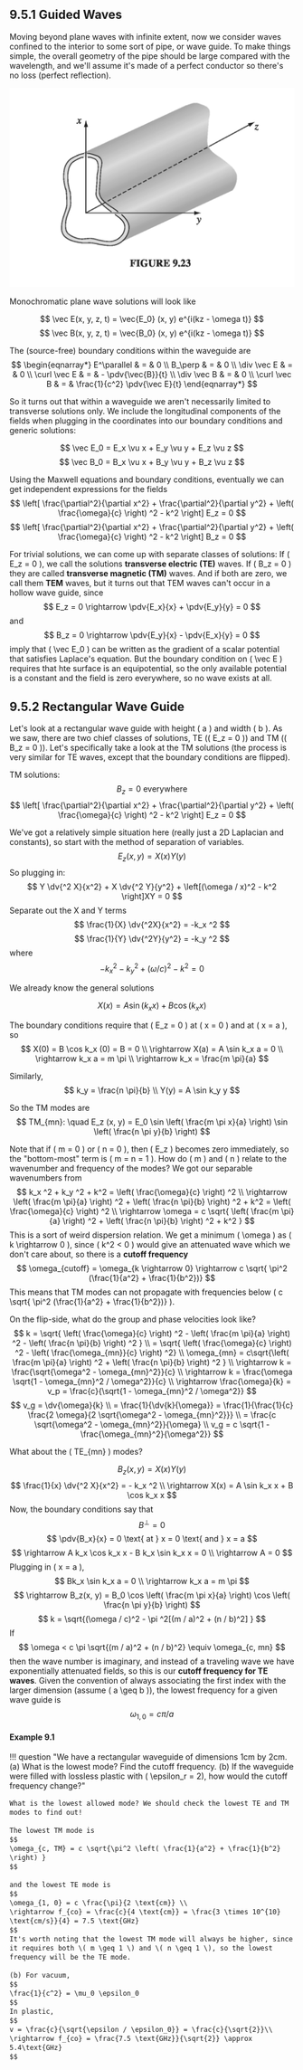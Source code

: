 ## 9.5.1 Guided Waves

Moving beyond plane waves with infinite extent, now we consider waves confined to the interior to some sort of pipe, or wave guide. To make things simple, the overall geometry of the pipe should be large compared with the wavelength, and we'll assume it's made of a perfect conductor so there's no loss (perfect reflection).

<p align="center"> <img alt="Figure 9.23" src="../img/9.23.png" /> </p>

Monochromatic plane wave solutions will look like

$$
\vec E(x, y, z, t) = \vec{E_0} (x, y) e^{i(kz - \omega t)}
$$
$$
\vec B(x, y, z, t) = \vec{B_0} (x, y) e^{i(kz - \omega t)}
$$

The (source-free) boundary conditions within the waveguide are
$$
\begin{eqnarray*}
E^\parallel & = & 0 \\
B_\perp & = & 0 \\
\div \vec E & = & 0 \\
\curl \vec E & = & - \pdv{\vec{B}}{t} \\
\div \vec B & = & 0 \\
\curl \vec B & = & \frac{1}{c^2} \pdv{\vec E}{t}
\end{eqnarray*}
$$

So it turns out that within a waveguide we aren't necessarily limited to transverse solutions only. We include the longitudinal components of the fields when plugging in the coordinates into our boundary conditions and generic solutions:

$$
\vec E_0 = E_x \vu x + E_y \vu y + E_z \vu z
$$
$$
\vec B_0 = B_x \vu x + B_y \vu y + B_z \vu z
$$

Using the Maxwell equations and boundary conditions, eventually we can get independent expressions for the fields 
$$
\left[ \frac{\partial^2}{\partial x^2} + \frac{\partial^2}{\partial y^2} + \left( \frac{\omega}{c} \right) ^2 - k^2 \right] E_z = 0
$$
$$
\left[ \frac{\partial^2}{\partial x^2} + \frac{\partial^2}{\partial y^2} + \left( \frac{\omega}{c} \right) ^2 - k^2 \right] B_z = 0
$$

For trivial solutions, we can come up with separate classes of solutions: If \( E_z = 0 \), we call the solutions __transverse electric (TE)__ waves. If \( B_z = 0 \) they are called __transverse magnetic (TM)__ waves. And if both are zero, we call them __TEM__ waves, but it turns out that TEM waves can't occur in a hollow wave guide, since
$$
E_z = 0 \rightarrow \pdv{E_x}{x} + \pdv{E_y}{y} = 0
$$
and
$$
B_z = 0 \rightarrow \pdv{E_y}{x} - \pdv{E_x}{y} = 0
$$
imply that \( \vec E_0 \) can be written as the gradient of a scalar potential that satisfies Laplace's equation. But the boundary condition on \( \vec E \) requires that hte surface is an equipotential, so the only available potential is a constant and the field is zero everywhere, so no wave exists at all.

## 9.5.2 Rectangular Wave Guide

Let's look at a rectangular wave guide with height \( a \) and width \( b \). As we saw, there are two chief classes of solutions, TE (\( E_z = 0 \)) and TM (\( B_z = 0 \)). Let's specifically take a look at the TM solutions (the process is very similar for TE waves, except that the boundary conditions are flipped).

TM solutions:
$$
B_z = 0 \text{ everywhere }
$$
$$
\left[ \frac{\partial^2}{\partial x^2} + \frac{\partial^2}{\partial y^2} + \left( \frac{\omega}{c} \right) ^2 - k^2 \right] E_z = 0
$$

We've got a relatively simple situation here (really just a 2D Laplacian and constants), so start with the method of separation of variables.
$$
E_z(x, y) = X(x) Y(y)
$$
So plugging in:
$$
Y \dv{^2 X}{x^2} + X \dv{^2 Y}{y^2} + \left[(\omega / x)^2 - k^2 \right]XY = 0
$$
Separate out the X and Y terms
$$
\frac{1}{X} \dv{^2X}{x^2} = -k_x ^2
$$
$$
\frac{1}{Y} \dv{^2Y}{y^2} = -k_y ^2
$$
where
$$
-k_x ^2 -k_y ^2 + (\omega / c)^2 - k^2 = 0
$$

We already know the general solutions

$$
X(x) = A \sin (k_x x) + B \cos (k_x x)
$$

The boundary conditions require that \( E_z = 0 \) at \( x = 0 \) and at \( x = a \), so
$$
X(0) = B \cos k_x (0) = B = 0 \\
\rightarrow X(a) = A \sin k_x a = 0 \\
\rightarrow k_x a = m \pi \\
\rightarrow k_x = \frac{m \pi}{a}
$$

Similarly,
$$
k_y = \frac{n \pi}{b} \\
Y(y) = A \sin k_y y
$$

So the TM modes are
$$
TM_{mn}: \quad  E_z (x, y) = E_0 \sin \left( \frac{m \pi x}{a} \right) \sin \left( \frac{n \pi y}{b} \right)
$$

Note that if \( m = 0 \) or \( n = 0 \), then \( E_z \) becomes zero immediately, so the "bottom-most" term is \( m = n = 1 \). How do \( m \) and \( n \) relate to the wavenumber and frequency of the modes? We got our separable wavenumbers from
$$
k_x ^2 + k_y ^2 + k^2 = \left( \frac{\omega}{c} \right) ^2 \\
\rightarrow \left( \frac{m \pi}{a} \right) ^2 + \left( \frac{n \pi}{b} \right) ^2 + k^2 = \left( \frac{\omega}{c} \right) ^2 \\
\rightarrow \omega = c \sqrt{ \left( \frac{m \pi}{a} \right) ^2 + \left( \frac{n \pi}{b} \right) ^2 + k^2 }
$$
This is a sort of weird dispersion relation. We get a minimum \( \omega \) as \( k \rightarrow 0 \), since \( k^2 < 0 \) would give an attenuated wave which we don't care about, so there is a __cutoff frequency__ 
$$
\omega_{cutoff} = \omega_{k \rightarrow 0} \rightarrow c \sqrt{ \pi^2 (\frac{1}{a^2} + \frac{1}{b^2})}
$$
This means that TM modes can not propagate with frequencies below \( c \sqrt{ \pi^2 (\frac{1}{a^2} + \frac{1}{b^2})} \).

On the flip-side, what do the group and phase velocities look like?
$$
k = \sqrt{ \left( \frac{\omega}{c} \right) ^2 - \left( \frac{m \pi}{a} \right) ^2 - \left( \frac{n \pi}{b} \right) ^2 } \\
= \sqrt{  \left( \frac{\omega}{c} \right) ^2 - \left( \frac{\omega_{mn}}{c} \right) ^2} \\
\omega_{mn} = c\sqrt{\left( \frac{m \pi}{a} \right) ^2 + \left( \frac{n \pi}{b} \right) ^2 } \\
\rightarrow k = \frac{\sqrt{\omega^2 - \omega_{mn}^2}}{c} \\
\rightarrow k = \frac{\omega \sqrt{1 - \omega_{mn}^2 / \omega^2}}{c} \\
\rightarrow \frac{\omega}{k} = v_p = \frac{c}{\sqrt{1 - \omega_{mn}^2 / \omega^2}}
$$
$$
v_g = \dv{\omega}{k} \\
 = \frac{1}{\dv{k}{\omega}}
 = \frac{1}{\frac{1}{c} \frac{2 \omega}{2 \sqrt{\omega^2 - \omega_{mn}^2}}} \\
 = \frac{c \sqrt{\omega^2 - \omega_{mn}^2}}{\omega} \\
 v_g = c \sqrt{1 - \frac{\omega_{mn}^2}{\omega^2}}
$$



What about the \( TE_{mn} \) modes? 

$$
B_z(x, y) = X(x) Y(y)
$$
$$
\frac{1}{x} \dv{^2 X}{x^2} = - k_x ^2 \\
\rightarrow X(x) = A \sin k_x x + B \cos k_x x
$$
Now, the boundary conditions say that
$$
B^ \perp = 0
$$
$$
\pdv{B_x}{x} = 0 \text{ at } x = 0 \text{ and } x = a
$$
$$
\rightarrow A k_x \cos k_x x - B k_x \sin k_x x = 0 \\
\rightarrow A = 0
$$
Plugging in \( x = a \),
$$
Bk_x \sin k_x a = 0 \\
\rightarrow k_x a = m \pi
$$
$$
\rightarrow B_z(x, y) = B_0 \cos \left( \frac{m \pi x}{a} \right) \cos \left( \frac{n \pi y}{b} \right)
$$
$$
k = \sqrt{(\omega / c)^2 - \pi ^2[(m / a)^2 + (n / b)^2] }
$$
If
$$
\omega < c \pi \sqrt{(m / a)^2 + (n / b)^2} \equiv \omega_{c, mn}
$$
then the wave number is imaginary, and instead of a traveling wave we have exponentially attenuated fields, so this is our __cutoff frequency for TE waves__. Given the convention of always associating the first index with the larger dimension (assume \( a \geq b \)), the lowest frequency for a given wave guide is
$$
\omega_{1,0} = c \pi / a
$$

#### Example 9.1

!!! question "We have a rectangular waveguide of dimensions 1cm by 2cm. (a) What is the lowest mode? Find the cutoff frequency. (b) If the waveguide were filled with lossless plastic with \( \epsilon_r = 2\), how would the cutoff frequency change?"

    What is the lowest allowed mode? We should check the lowest TE and TM modes to find out!

    The lowest TM mode is
    $$
    \omega_{c, TM} = c \sqrt{\pi^2 \left( \frac{1}{a^2} + \frac{1}{b^2} \right) }
    $$

    and the lowest TE mode is
    $$
    \omega_{1, 0} = c \frac{\pi}{2 \text{cm}} \\
    \rightarrow f_{co} = \frac{c}{4 \text{cm}} = \frac{3 \times 10^{10} \text{cm/s}}{4} = 7.5 \text{GHz}
    $$
    It's worth noting that the lowest TM mode will always be higher, since it requires both \( m \geq 1 \) and \( n \geq 1 \), so the lowest frequency will be the TE mode.

    (b) For vacuum,
    $$
    \frac{1}{c^2} = \mu_0 \epsilon_0
    $$
    In plastic,
    $$
    v = \frac{c}{\sqrt{\epsilon / \epsilon_0}} = \frac{c}{\sqrt{2}}\\
    \rightarrow f_{co} = \frac{7.5 \text{GHz}}{\sqrt{2}} \approx 5.4\text{GHz}
    $$